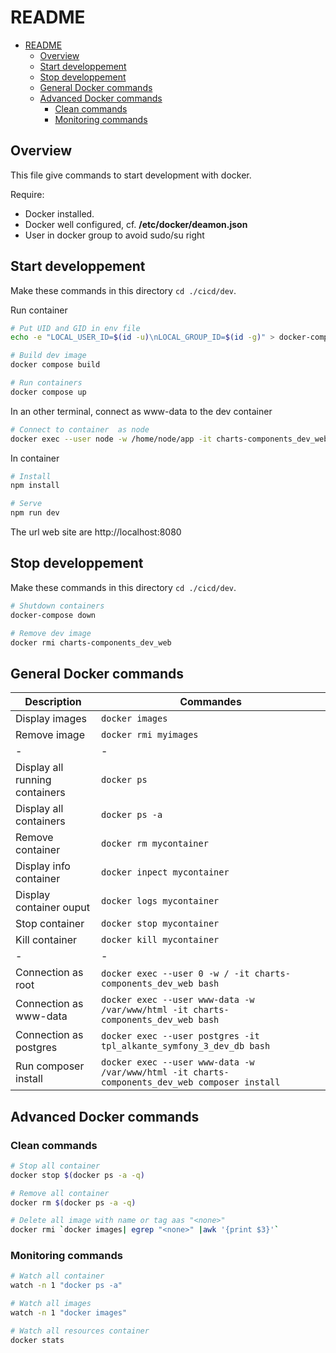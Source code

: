 
# README
<!-- TOC -->

- [README](#readme)
  - [Overview](#overview)
  - [Start developpement](#start-developpement)
  - [Stop developpement](#stop-developpement)
  - [General Docker commands](#general-docker-commands)
  - [Advanced Docker commands](#advanced-docker-commands)
    - [Clean commands](#clean-commands)
    - [Monitoring commands](#monitoring-commands)

<!-- /TOC -->

## Overview

This file give commands to start development with docker.

Require:
 - Docker installed.
 - Docker well configured, cf. **/etc/docker/deamon.json**
 - User in docker group to avoid sudo/su right

## Start developpement

Make these commands in this directory ```cd ./cicd/dev```.

Run container
```bash
# Put UID and GID in env file
echo -e "LOCAL_USER_ID=$(id -u)\nLOCAL_GROUP_ID=$(id -g)" > docker-compose.env

# Build dev image
docker compose build

# Run containers
docker compose up
```

In an other terminal, connect as www-data to the dev container
```bash
# Connect to container  as node
docker exec --user node -w /home/node/app -it charts-components_dev_web bash
```

In container
```bash
# Install
npm install

# Serve
npm run dev 
```

The url web site are http://localhost:8080


## Stop developpement

Make these commands in this directory ```cd ./cicd/dev```.

```bash
# Shutdown containers
docker-compose down

# Remove dev image
docker rmi charts-components_dev_web
```

## General Docker commands

| Description | Commandes |
|- |- |
| Display images            | ```docker images``` |
| Remove image              | ```docker rmi myimages``` |
|- |- |
| Display all running containers | ```docker ps``` |
| Display all containers    | ```docker ps -a``` |
| Remove container          | ```docker rm mycontainer``` |
| Display info container    | ```docker inpect mycontainer``` |
| Display container ouput   | ```docker logs mycontainer``` |
| Stop container            | ```docker stop mycontainer``` |
| Kill container            | ```docker kill mycontainer``` |
|- |- |
| Connection as root | ```docker exec --user 0 -w / -it charts-components_dev_web bash``` |
| Connection as www-data | ```docker exec --user www-data -w /var/www/html -it charts-components_dev_web bash``` |
| Connection as postgres | ```docker exec --user postgres -it tpl_alkante_symfony_3_dev_db bash``` |
| Run composer install | ```docker exec --user www-data -w /var/www/html -it charts-components_dev_web composer install ``` |

## Advanced Docker commands


### Clean commands
```bash
# Stop all container
docker stop $(docker ps -a -q)

# Remove all container
docker rm $(docker ps -a -q)

# Delete all image with name or tag aas "<none>"
docker rmi `docker images| egrep "<none>" |awk '{print $3}'`
```

### Monitoring commands

```bash
# Watch all container
watch -n 1 "docker ps -a"

# Watch all images
watch -n 1 "docker images"

# Watch all resources container
docker stats
```
